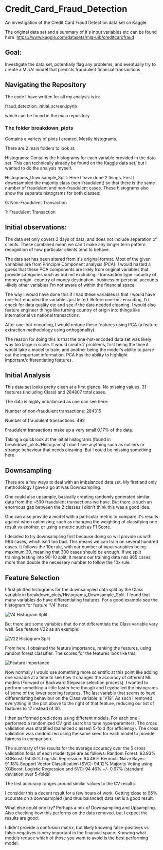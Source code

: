 # Credit_Card_Fraud_Detection
An investigation of the Credit Card Fraud Detection data set on Kaggle.

The original data set and a summary of it's input variables etc can be found here:
https://www.kaggle.com/datasets/mlg-ulb/creditcardfraud

## Goal:

Investigate the data set, potentially flag any problems, and eventually try to create a ML/AI model that predicts fraudulent financial transactions.

## Navigating the Repository

The code I have written for all my analysis is in:

fraud_detection_initial_screen.ipynb

which can be found in the main repository.

### The folder breakdown_plots

Contains a variety of plots I created.  Mostly histograms.

There are 2 main folders to look at.

Histograms: Contains the histograms for each variable provided in the data set.  This can technically already be found on the Kaggle data set, but I wanted to do the analysis myself.

Histograms_Downsample_Split: Here I have done 2 things. First I downsampled the majority class (non-fraudulent) so that there is the same number of fraudulent and non-fraudulent cases. These histograms also show the separate histograms for both classes:

0: Non-Fraudulent Transaction

1: Fraudulent Transaction

## Initial observations:

The data set only covers 2 days of data, and does not include separation of clients.  These combined mean we can't make any longer term pattern recognition of how particular clients tend to behave.

The data set has been altered from it's original format.  Most of the given variables are from Principle Component analysis (PCA).  I would hazard a guess that these PCA components are likely from original variables that provide categories such as but not excluding:
-transaction type
-country of money origin
-country of money destination
-business or personal accounts
-likely other variables I'm not aware of within the financial space

The way I would have done this if I had these variables is that I would have one-hot-encoded the variables just listed.  Before one-hot-encoding, I'd check for data quality etc and see if the data needed cleaning.  I would also feature engineer things like turning country of origin into things like international vs national transactions.

After one-hot-encoding, I would reduce these features using PCA (a feature extraction methodology using orthogonality).

The reason for doing this is that the one-hot-encoded data set was likely way too large in scale.  It would create 2 problems, first being the time it would take a model to train, and another being the model's ability to parse out the important information.  PCA has the ability to highlight important/differentiating features.

## Initial Analysis

This data set looks pretty clean at a first glance.  No missing values. 31 features (including Class) and 284807 total cases.

The data is highly imbalanced as one can see here:

Number of non-fraudulent transactions: 284315

Number of fraudulent transactions: 492

Fraudulent transactions make up a very small 0.17% of the data.

Taking a quick look at the initial histograms (found in breakdown_plots/Histograms) I don't see anything such as outliers or strange behaviour that needs cleaning.  But I could be missing something here.

## Downsampling

There are a few ways to deal with an imbalanced data set.  My first and only methodology I gave a go at was Downsampling.

One could also upsample, basically creating randomly generated similar data from the ~500 fraudulent transactions we have.  But there is such an enormous gap between the 2 classes I didn't think this was a good idea.

One can also provide a model with a particular metric to compare it's results against when optimizing; such as changing the weighting of classifying one result vs another, or using a metric such as F1 Score.

I decided to try downsampling first because doing so will provide us with 984 cases, which isn't too bad.  This means we can train on several hundred cases.  It follows the 10x rule, with our number of input variables being maximum 30, meaning that 300 cases should be enough.  If we split training/testing into 90-10 split, it means our training data has 885 cases; more than double the necessary number to follow the 10x rule.

## Feature Selection

I first plotted histograms for the downsampled data split by the Class variable in breakdown_plots/Histograms_Downsample_Split.  I found that many variables do have differentiating features.  For a good example see the histogram for feature 'V4' here:

![V4 Histogram Split](https://github.com/bgoodman90/Credit_Card_Fraud_Detection/blob/main/breakdown_plots/Histograms_Downsample_Split/V4_hist.png)

But there are some variables that do not differentiate the Class variable vary well.  See feature V22 as an example:

![V22 Histogram Split](https://github.com/bgoodman90/Credit_Card_Fraud_Detection/blob/main/breakdown_plots/Histograms_Downsample_Split/V22_hist.png)

From here, I obtained the feature importance, ranking the features, using random forest classifier.  The scores for the features look like this:

![Feature Importance](https://github.com/bgoodman90/Credit_Card_Fraud_Detection/blob/main/feature_scores.png)

Now normally I would use something more scientific at this point like adding one variable at a time to see how it changes the accuracy of different ML models (Forward or Backward Stepwise selection process).  I wanted to perform something a little faster here though and I eyeballed the histograms of some of the lower scoring features.  The last variable that seems to have differentiating behaviour on the Class variable is 'V19'.  As such I removed everything in the plot above to the right of that feature, reducing our list of features to 17 instead of 30.

I then performed predictions using different models.  For each one I performed a randomized CV grid search to tune hyperparamters.  The cross validation was stratified (balanced classes) 5-fold (for efficiency).  The cross validation was randomized using the same seed for each model to provide fairness in comparison.

The summary of the results for the average accuracy over the 5 cross validation folds of each model type are as follows:
Random Forest: 93.93%
XGBoost: 94.35%
Logistic Regression: 94.46%
Bernoulli Naive Bayes: 91.18%
Support Vector Classification (SVC): 94.12%
Majority Voting using XGBoost, Logistic Regression and SVC: 94.46% +/- 0.97% (standard deviation over 5-folds)

The test accuracy ranges around similar values to the CV results.

I consider this a decent result for a few hours of work.  Getting close to 95% accurate on a downsampled (and thus balanced) data set is a good result.

What else could one try?  Perhaps a mix of Downsampling and Upsampling.  Also checking how this performs on the data removed, but I expect the results are good.

I didn't provide a confusion matrix, but likely knowing false-positives vs false-negatives is very important in the financial space.  Knowing what models reduce which of those you want to avoid is the best performing model.
